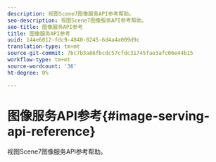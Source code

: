 ```yaml
---
description: 视图Scene7图像服务API参考帮助。
seo-description: 视图Scene7图像服务API参考帮助。
seo-title: 图像服务API参考
title: 图像服务API参考
uuid: 144e6012-fdc9-4840-8245-6d4a4a009d9c
translation-type: tm+mt
source-git-commit: 7bc7b3a86fbcdc57cfdc31745fae3afc06e44b15
workflow-type: tm+mt
source-wordcount: '36'
ht-degree: 0%

---
```



# 图像服务API参考{#image-serving-api-reference}

视图Scene7图像服务API参考帮助。

